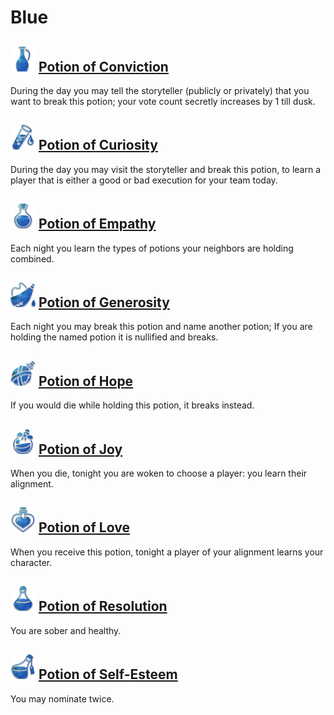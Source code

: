# Blue

## ![](Potion%20of%20Conviction/.image_big.png) [Potion of Conviction](Potion%20of%20Conviction)
During the day you may tell the storyteller (publicly or privately) that you want to break this potion; your vote count secretly increases by 1 till dusk.

## ![](Potion%20of%20Curiosity/.image_big.png) [Potion of Curiosity](Potion%20of%20Curiosity)
During the day you may visit the storyteller and break this potion, to learn a player that is either a good or bad execution for your team today.

## ![](Potion%20of%20Empathy/.image_big.png) [Potion of Empathy](Potion%20of%20Empathy)
Each night you learn the types of potions your neighbors are holding combined.

## ![](Potion%20of%20Generosity/.image_big.png) [Potion of Generosity](Potion%20of%20Generosity)
Each night you may break this potion and name another potion; If you are holding the named potion it is nullified and breaks.

## ![](Potion%20of%20Hope/.image_big.png) [Potion of Hope](Potion%20of%20Hope)
If you would die while holding this potion, it breaks instead.

## ![](Potion%20of%20Joy/.image_big.png) [Potion of Joy](Potion%20of%20Joy)
When you die, tonight you are woken to choose a player: you learn their alignment.

## ![](Potion%20of%20Love/.image_big.png) [Potion of Love](Potion%20of%20Love)
When you receive this potion, tonight a player of your alignment learns your character.

## ![](Potion%20of%20Resolution/.image_big.png) [Potion of Resolution](Potion%20of%20Resolution)
You are sober and healthy.

## ![](Potion%20of%20Self-Esteem/.image_big.png) [Potion of Self-Esteem](Potion%20of%20Self-Esteem)
You may nominate twice.

